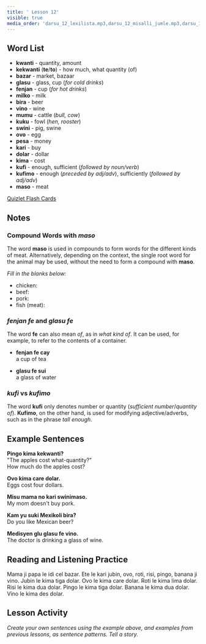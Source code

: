 ```yaml
---
title: ' Lesson 12'
visible: true
media_order: 'darsu_12_lexilista.mp3,darsu_12_misalli_jumle.mp3,darsu_12_doxoli_abyasa.mp3'
---
```


## Word List

* **kwanti** - quantity, amount
 * **kekwanti** (**te**/**to**) - how much, what quantity (of) 
* **bazar** - market, bazaar
* **glasu** - glass, cup (_for cold drinks_)
* **fenjan** - cup (_for hot drinks_)
* **milko** - milk
* **bira** - beer
* **vino** - wine
* **mumu** - cattle (_bull, cow_)
* **kuku** - fowl (_hen, rooster_)
* **swini** - pig, swine 
* **ovo** - egg
* **pesa** - money
* **kari** - buy
* **dolar** - dollar
* **kima** - cost
* **kufi** - enough, sufficient (_followed by noun/verb_)
 * **kufimo** - enough (_preceded by adj/adv_), sufficiently (_followed by adj/adv_)
* **maso** - meat

[Quizlet Flash Cards](https://quizlet.com/559524897/globasa-101-lesson-12-flash-cards/)

## Notes
### Compound Words with _maso_

The word **maso** is used in compounds to form words for the different kinds of meat. Alternatively, depending on the context, the single root word for the animal may be used, without the need to form a compound with **maso**. 

_Fill in the blanks below:_
 
* chicken:
* beef:
* pork:
* fish (meat):

### _fenjan fe_ and _glasu fe_

The word **fe** can also mean _of_, as in _what kind of_. It can be used, for example, to refer to the contents of a container. 

* **fenjan fe cay**  
a cup of tea

* **glasu fe sui**  
a glass of water

### _kufi_ vs _kufimo_

The word **kufi** only denotes number or quantity (_sufficient number_/_quantity of_). **Kufimo**, on the other hand, is used for modifying adjective/adverbs, such as in the phrase _tall enough_.

## Example Sentences

**Pingo kima kekwanti?**  
"The apples cost what-quantity?"  
How much do the apples cost?

**Ovo kima care dolar.**  
Eggs cost four dollars.

**Misu mama no kari swinimaso.**  
My mom doesn't buy pork.

**Kam yu suki Mexikoli bira?**  
Do you like Mexican beer?

**Medisyen glu glasu fe vino.**  
The doctor is drinking a glass of wine.

## Reading and Listening Practice

Mama ji papa le idi cel bazar. Ete le kari jubin, ovo, roti, risi, pingo, banana ji vino. Jubin le kima tiga dolar. Ovo le kima care dolar. Roti le kima lima dolar. Risi le kima dua dolar. Pingo le kima tiga dolar. Banana le kima dua dolar. Vino le kima des dolar.   

## Lesson Activity

_Create your own sentences using the example above, and examples from previous lessons, as sentence patterns. Tell a story._
